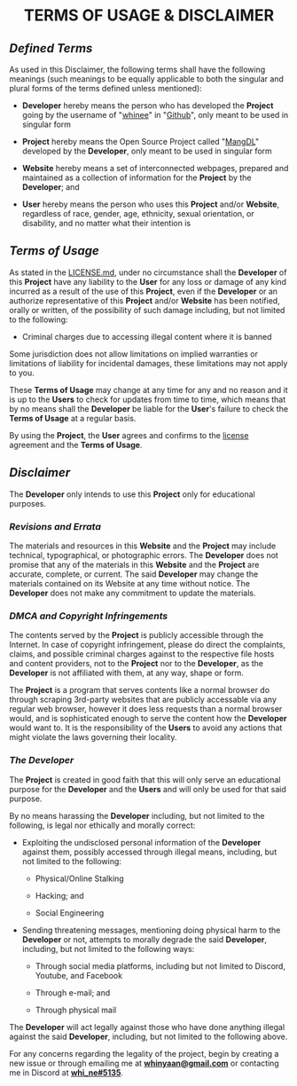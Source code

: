 <h1 align="center" style="font-weight: bold">
    TERMS OF USAGE & DISCLAIMER
</h1>

## ***Defined Terms***

As used in this Disclaimer, the following terms shall have the following meanings (such meanings to be equally applicable to both the singular and plural forms of the terms defined unless mentioned):

- **Developer** hereby means the person who has developed the **Project** going by the username of "[whinee](https://www.github.com/whinee)" in "[Github](https://github.com)", only meant to be used in singular form

- **Project** hereby means the Open Source Project called "[MangDL](https://www.github.com/MangDL/MangDL)" developed by the **Developer**, only meant to be used in singular form

- **Website** hereby means a set of interconnected webpages, prepared and maintained as a collection of information for the **Project** by the **Developer**; and

- **User** hereby means the person who uses this **Project** and/or **Website**, regardless of race, gender, age, ethnicity, sexual orientation, or disability, and no matter what their intention is

## ***Terms of Usage***

As stated in the [LICENSE.md](LICENSE.md), under no circumstance shall the **Developer** of this **Project** have any liability to the **User** for any loss or damage of any kind incurred as a result of the use of this **Project**, even if the **Developer** or an authorize representative of this **Project** and/or **Website** has been notified, orally or written, of the possibility of such damage including, but not limited to the following:

- Criminal charges due to accessing illegal content where it is banned

Some jurisdiction does not allow limitations on implied warranties or limitations of liability for incidental damages, these limitations may not apply to you.

These **Terms of Usage** may change at any time for any and no reason and it is up to the **Users** to check for updates from time to time, which means that by no means shall the **Developer** be liable for the **User**'s failure to check the **Terms of Usage** at a regular basis.

By using the **Project**, the **User** agrees and confirms to the [license](LICENSE.md) agreement and the **Terms of Usage**.

## ***Disclaimer***

The **Developer** only intends to use this **Project** only for educational purposes.

### ***Revisions and Errata***

The materials and resources in this **Website** and the **Project** may include technical, typographical, or photographic errors. The **Developer** does not promise that any of the materials in this **Website** and the **Project** are accurate, complete, or current. The said **Developer** may change the materials contained on its Website at any time without notice. The **Developer** does not make any commitment to update the materials.

### ***DMCA and Copyright Infringements***

The contents served by the **Project** is publicly accessible through the Internet. In case of copyright infringement, please do direct the complaints, claims, and possible criminal charges against to the respective file hosts and content providers, not to the **Project** nor to the **Developer**, as the **Developer** is not affiliated with them, at any way, shape or form.

The **Project** is a program that serves contents like a normal browser do through scraping 3rd-party websites that are publicly accessable via any regular web browser, however it does less requests than a normal browser would, and is sophisticated enough to serve the content how the **Developer** would want to. It is the responsibility of the **Users** to avoid any actions that might violate the laws governing their locality.

### ***The Developer***

The **Project** is created in good faith that this will only serve an educational purpose for the **Developer** and the **Users** and will only be used for that said purpose.

By no means harassing the **Developer** including, but not limited to the following, is legal nor ethically and morally correct:

- Exploiting the undisclosed personal information of the **Developer** against them, possibly accessed through illegal means, including, but not limited to the following:

    - Physical/Online Stalking

    - Hacking; and

    - Social Engineering

- Sending threatening messages, mentioning doing physical harm to the **Developer** or not, attempts to morally degrade the said **Developer**, including, but not limited to the following ways:

    - Through social media platforms, including but not limited to Discord, Youtube, and Facebook

    - Through e-mail; and

    - Through physical mail

The **Developer** will act legally against those who have done anything illegal against the said **Developer**, including, but not limited to the following above.

For any concerns regarding the legality of the project, begin by creating a new issue or through emailing me at **<a target="_blank" href="whinyaan@gmail.com">whinyaan@gmail.com</a>** or contacting me in Discord at **<a target="_blank" href="https://discord.com/users/867696753434951732">whi_ne#5135</a>**.
